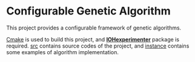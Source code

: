 # Configurable Genetic Algorithm


This project provides a configurable framework of genetic algorithms.

[Cmake](https://cmake.org) is used to build this project, and [__IOHexperimenter__](https://github.com/IOHprofiler/IOHexperimenter)  package is required.
[src](/src/) contains source codes of the project, and [instance](/instances/) contains some examples of algorithm implementation.
